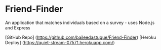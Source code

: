 # Friend-Finder
An application that matches individuals based on a survey - uses Node.js and Express

[GitHub Repo] (https://github.com/baileedastugue/Friend-Finder)
[Heroku Deploy] (https://quiet-stream-07571.herokuapp.com/)